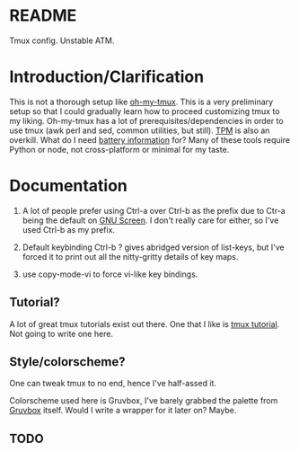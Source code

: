 # README

Tmux config. Unstable ATM.

# Introduction/Clarification

This is not a thorough setup like
[oh-my-tmux](https://github.com/gpakosz/.tmux). This is a very
preliminary setup so that I could gradually learn how to proceed
customizing tmux to my liking. Oh-my-tmux has a lot of
prerequisites/dependencies in order to use tmux (awk perl and sed,
common utilities, but still). [TPM](https://github.com/tmux-plugins/tpm)
is also an overkill. What do I need [battery
information](https://github.com/tmux-plugins/list) for? Many of these
tools require Python or node, not cross-platform or minimal for my
taste.

# Documentation

1. A lot of people prefer using Ctrl-a over Ctrl-b as the prefix due to
   Ctr-a being the default on [GNU
   Screen](https://www.gnu.org/software/screen/). I don't really care
   for either, so I've used Ctrl-b as my prefix.

2. Default keybinding Ctrl-b ? gives abridged version of list-keys, but
   I've forced it to print out all the nitty-gritty details of key maps.

3. use copy-mode-vi to force vi-like key bindings.



## Tutorial?

A lot of great tmux tutorials exist out there. One that I like is [tmux
tutorial](https://protechnotes.com/comprehensive-tmux-tutorial-for-beginners-with-a-cheat-sheet/).
Not going to write one here.

## Style/colorscheme?

One can tweak tmux to no end, hence I've half-assed it. 

Colorscheme used here is Gruvbox, I've barely grabbed the palette from
[Gruvbox](https://github.com/morhetz/gruvbox) itself. Would I write a
wrapper for it later on? Maybe.  

## TODO
